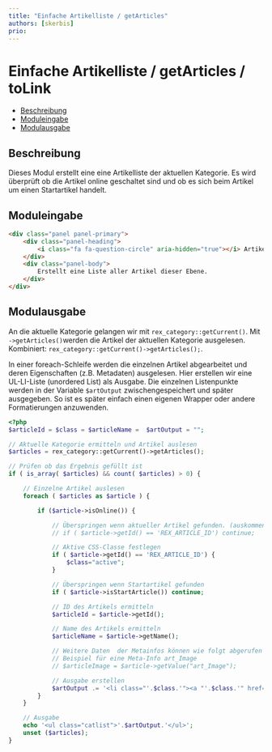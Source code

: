 ```yaml
---
title: "Einfache Artikelliste / getArticles"
authors: [skerbis]
prio:
---
```


# Einfache Artikelliste / getArticles / toLink

- [Beschreibung](#beschreibung)
- [Moduleingabe](#moduleingabe)
- [Modulausgabe](#modulausgabe)

<a name="beschreibung"></a>
## Beschreibung

Dieses Modul erstellt eine eine Artikelliste der aktuellen Kategorie. Es wird überprüft ob die Artikel online geschaltet sind und ob es sich beim Artikel um einen Startartikel handelt. 

<a name="moduleingabe"></a>
## Moduleingabe

```html
<div class="panel panel-primary">
	<div class="panel-heading">
		<i class="fa fa-question-circle" aria-hidden="true"></i> Artikelliste
	</div>
	<div class="panel-body">
		Erstellt eine Liste aller Artikel dieser Ebene. 
	</div>
</div>
```


<a name="modulausgabe"></a>
## Modulausgabe

An die aktuelle Kategorie gelangen wir mit `rex_category::getCurrent()`. Mit `->getArticles()`werden die Artikel der aktuellen Kategorie ausgelesen. Kombiniert: `rex_category::getCurrent()->getArticles();`. 

In einer foreach-Schleife werden die einzelnen Artikel abgearbeitet und deren Eigenschaften (z.B. Metadaten) ausgelesen. Hier erstellen wir eine UL-LI-Liste (unordered List) als Ausgabe. Die einzelnen Listenpunkte werden in der Variable `$artOutput` zwischengespeichert und später ausgegeben. So ist es später einfach einen eigenen Wrapper oder andere Formatierungen anzuwenden. 

```php
<?php
$articleId = $class = $articleName =  $artOutput = "";  

// Aktuelle Kategorie ermitteln und Artikel auslesen
$articles = rex_category::getCurrent()->getArticles();

// Prüfen ob das Ergebnis gefüllt ist
if ( is_array( $articles) && count( $articles) > 0) {

	// Einzelne Artikel auslesen
	foreach ( $articles as $article ) {

		if ($article->isOnline()) {

			// Überspringen wenn aktueller Artikel gefunden. (auskommentieren) 
			// if ( $article->getId() == 'REX_ARTICLE_ID') continue; 

			// Aktive CSS-Classe festlegen 
			if ( $article->getId() == 'REX_ARTICLE_ID') {
				$class="active";
			}

			// Überspringen wenn Startartikel gefunden 
			if ( $article->isStartArticle()) continue;

			// ID des Artikels ermitteln
			$articleId = $article->getId();

			// Name des Artikels ermitteln
			$articleName = $article->getName();

			// Weitere Daten  der Metainfos können wie folgt abgerufen werden:     
			// Beispiel für eine Meta-Info art_Image
			// $articleImage = $article->getValue("art_Image");

			// Ausgabe erstellen 
			$artOutput .= '<li class="'.$class.'"><a "'.$class.'" href="'.rex_getUrl($articleId).'">'.$articleName.'</a></li>'."\n"; 
		}
	}

	// Ausgabe 
	echo '<ul class="catlist">'.$artOutput.'</ul>';
	unset ($articles);
}
```


